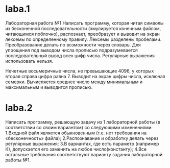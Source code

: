 # laba.1
Лабораторная работа №1
Написать программу, которая читая символы из бесконечной последовательности (эмулируется конечным файлом, читающимся поблочно), распознает, преобразует и выводит на экран лексемы по определенному правилу. Лексемы разделены пробелами. Преобразование делать по возможности через словарь. Для упрощения под выводом числа прописью подразумевается последовательный вывод всех цифр числа. Регулярные выражения использовать нельзя.

Нечетные восьмеричные числа, не превышающие 4096, у которых вторая справа цифра равна 7. Выводит на экран цифры числа, исключая семерки. Вычисляется среднее число между минимальным и максимальным и выводится прописью.
# laba.2
Написать программу, решающую задачу из 1 лабораторной работы (в соответствии со своим вариантом) со следующими изменениями:
1.Входной файл является обыкновенным (т.е. нет требования на «бесконечность» файла);
2.Распознавание и обработку делать через регулярные выражения;
3.В вариантах, где есть параметр (например К), допускается его заменить на любое число(константу);
4.Все остальные требования соответствуют варианту задания лабораторной работы №1.
